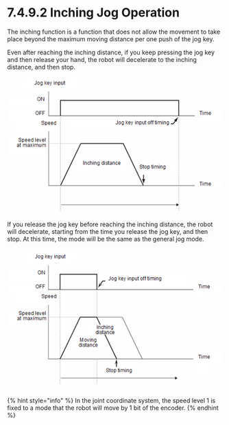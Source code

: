 # 7.4.9.2 Inching Jog Operation

The inching function is a function that does not allow the movement to take place beyond the maximum moving distance per one push of the jog key. 

Even after reaching the inching distance, if you keep pressing the jog key and then release your hand, the robot will decelerate to the inching distance, and then stop.

![Figure 63 When Releasing the Key After Reaching the Inching Distance](../../../.gitbook/assets/image%20%28488%29.png)



If you release the jog key before reaching the inching distance, the robot will decelerate, starting from the time you release the jog key, and then stop. At this time, the mode will be the same as the general jog mode.

![Figure 64 When Releasing the Hand Before Reaching the Inching Distance](../../../.gitbook/assets/image%20%28473%29.png)

{% hint style="info" %}
In the joint coordinate system, the speed level 1 is fixed to a mode that the robot will move by 1 bit of the encoder.
{% endhint %}

